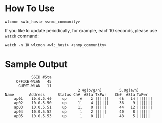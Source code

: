 # How To Use

    wlcmon <wlc_host> <snmp_community>

If you like to update periodically, for example, each 10 seconds, please use `watch` command:

    watch -n 10 wlcmon <wlc_host> <snmp_community>

# Sample Output

                SSID #Sta
         OFFICE-WLAN   45
          GUEST-WLAN   11
                                     2.4g(b/g/n)        5.0g(a/n)
    Name       Address      Status Ch#  #Sta TxPwr    Ch#  #Sta TxPwr   
        ap01    10.0.5.49     up      6    2 ||||||     48   14 ||||||| 
        ap02    10.0.5.50     up     11    4 ||||||     36    9 ||||||| 
        ap03    10.0.5.51     up     11    0 |||||      44   12 ||||||| 
        ap04    10.0.5.52     up      1    2 |||||      40    8 ||||||  
        ap05    10.0.5.53     up      1    0 ||||       48    5 ||||||  
